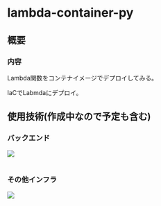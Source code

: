 # lambda-container-py
## 概要
### 内容 
Lambda関数をコンテナイメージでデプロイしてみる。

IaCでLabmdaにデプロイ。

## 使用技術(作成中なので予定も含む)
### バックエンド
<img src="https://skillicons.dev/icons?i=python,lambda" /> <br /><br />

### その他インフラ
<img src="https://skillicons.dev/icons?i=docker,aws,ecs" /> <br /><br />

